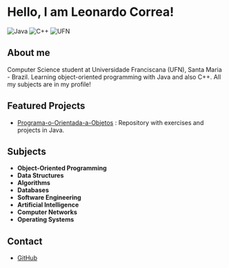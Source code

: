 # Hello, I am Leonardo Correa!

![Java](https://img.shields.io/badge/Java-Learning-007396?style=flat-square&logo=java&logoColor=white&labelColor=black)
![C++](https://img.shields.io/badge/C++-Learning-blue?style=flat-square&logo=cplusplus&logoColor=white&labelColor=black)
![UFN](https://img.shields.io/badge/UFN-Student-green?style=flat-square&logo=university&logoColor=white&labelColor=black)

## About me
Computer Science student at Universidade Franciscana (UFN), Santa Maria - Brazil. Learning object-oriented programming with Java and also C++. All my subjects are in my profile!

## Featured Projects
- [Programa-o-Orientada-a-Objetos](https://github.com/LeoCorrea1/Programa-o-Orientada-a-Objetos) : Repository with exercises and projects in Java.

## Subjects
- **Object-Oriented Programming**
- **Data Structures**
- **Algorithms**
- **Databases**
- **Software Engineering**
- **Artificial Intelligence**
- **Computer Networks**
- **Operating Systems**

## Contact
- [GitHub](https://github.com/LeoCorrea1)

